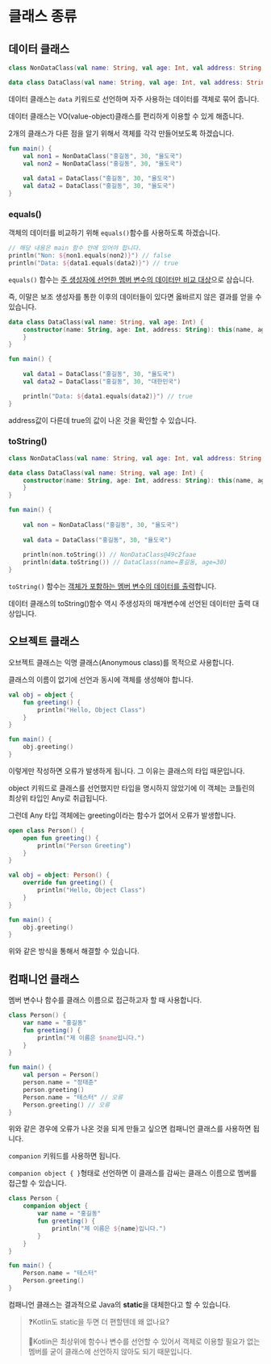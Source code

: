 # 클래스 종류



## 데이터 클래스

```kotlin
class NonDataClass(val name: String, val age: Int, val address: String)

data class DataClass(val name: String, val age: Int, val address: String)
```

데이터 클래스는 `data` 키워드로 선언하며 자주 사용하는 데이터를 객체로 묶어 줍니다.

데이터 클래스는 VO(value-object)클래스를 편리하게 이용할 수 있게 해줍니다.

2개의 클래스가 다른 점을 알기 위해서 객체를 각각 만들어보도록 하겠습니다.



```kotlin
fun main() {
    val non1 = NonDataClass("홍길동", 30, "율도국")
    val non2 = NonDataClass("홍길동", 30, "율도국")
    
    val data1 = DataClass("홍길동", 30, "율도국")
    val data2 = DataClass("홍길동", 30, "율도국")
}
```



### equals()

객체의 데이터를 비교하기 위해 `equals()`함수를 사용하도록  하겠습니다.

```kotlin
// 해당 내용은 main 함수 안에 있어야 합니다.
println("Non: ${non1.equals(non2)}") // false
println("Data: ${data1.equals(data2)}") // true
```

`equals()` 함수는 <u>주 생성자에 선언한 멤버 변수의 데이터만 비교 대상</u>으로 삼습니다.

즉, 이말은 보조 생성자를 통한 이후의 데이터들이 있다면 옳바르지 않은 결과를 얻을 수 있습니다.

```kotlin
data class DataClass(val name: String, val age: Int) {
    constructor(name: String, age: Int, address: String): this(name, age) {
    }
}

fun main() {
    
    val data1 = DataClass("홍길동", 30, "율도국")
    val data2 = DataClass("홍길동", 30, "대한민국")

	println("Data: ${data1.equals(data2)}") // true
}
```

address값이 다른데 true의 값이 나온 것을 확인할 수 있습니다.



### toString()

```kotlin
class NonDataClass(val name: String, val age: Int, val address: String)

data class DataClass(val name: String, val age: Int) {
    constructor(name: String, age: Int, address: String): this(name, age) {
    }
}

fun main() {
    
    val non = NonDataClass("홍길동", 30, "율도국")
    
    val data = DataClass("홍길동", 30, "율도국")
    
    println(non.toString()) // NonDataClass@49c2faae
    println(data.toString()) // DataClass(name=홍길동, age=30)
}
```

`toString()` 함수는 <u>객체가 포함하는 멤버 변수의 데이터를 출력</u>합니다.

데이터 클래스의 toString()함수 역시 주생성자의 매개변수에 선언된 데이터만 출력 대상입니다.



## 오브젝트 클래스

오브젝트 클래스는 익명 클래스(Anonymous class)를 목적으로 사용합니다.

클래스의 이름이 없기에 선언과 동시에 객체를 생성해야 합니다.

```kotlin
val obj = object {
    fun greeting() {
        println("Hello, Object Class")
    }
}

fun main() {
    obj.greeting()
}
```

이렇게만 작성하면 오류가 발생하게 됩니다. 그 이유는 클래스의 타입 때문입니다.

object 키워드로 클래스를 선언했지만 타입을 명시하지 않았기에 이 객체는 코틀린의 최상위 타입인 Any로 취급됩니다.

그런데 Any 타입 객체에는 greeting이라는 함수가 없어서 오류가 발생합니다.

```kotlin
open class Person() {
    open fun greeting() {
        println("Person Greeting")
    }
}

val obj = object: Person() {
    override fun greeting() {
        println("Hello, Object Class")
    }
}

fun main() {
    obj.greeting()
}
```

위와 같은 방식을 통해서 해결할 수 있습니다.



## 컴패니언 클래스

멤버 변수나 함수를 클래스 이름으로 접근하고자 할 때 사용합니다.

```kotlin
class Person() {
    var name = "홍길동"
    fun greeting() {
        println("제 이름은 $name입니다.")
    }
}

fun main() {
    val person = Person()
    person.name = "정태준"
    person.greeting()
    Person.name = "테스터" // 오류
    Person.greeting() // 오류
}
```

위와 같은 경우에 오류가 나온 것을 되게 만들고 싶으면 컴패니언 클래스를 사용하면 됩니다.



`companion` 키워드를 사용하면 됩니다.

`companion object { }`형태로 선언하면 이 클래스를 감싸는 클래스 이름으로 멤버를 접근할 수 있습니다.

```kotlin
class Person {
    companion object {
        var name = "홍길동"
        fun greeting() {
            println("제 이름은 ${name}입니다.")
        }
    }
}

fun main() {
    Person.name = "테스터"
    Person.greeting()
}
```


컴패니언 클래스는 결과적으로 Java의 **static**을 대체한다고 할 수 있습니다.

> :question:Kotlin도 static을 두면 더 편할텐데 왜 없나요?
>
> :man:Kotlin은 최상위에 함수나 변수를 선언할 수 있어서 객체로 이용할 필요가 없는 멤버를 굳이 클래스에 선언하지 않아도 되기 때문입니다.